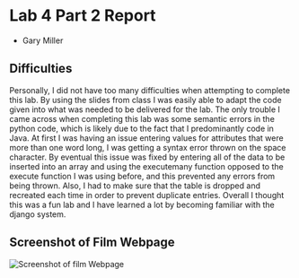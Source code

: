 # Lab 4 Part 2 Report

+ Gary Miller

## Difficulties
Personally, I did not have too many difficulties when attempting to complete this lab. By using the slides from class I was easily able to adapt the code given into what was needed to be delivered for the lab. The only trouble I came across when completing this lab was some semantic errors in the python code, which is likely due to the fact that I predominantly code in Java. At first I was having an issue entering values for attributes that were more than one word long, I was getting a syntax error thrown on the space character. By eventual this issue was fixed by entering all of the data to be inserted into an array and using the executemany function opposed to the execute function I was using before, and this prevented any errors from being thrown. Also, I had to make sure that the table is dropped and recreated each time in order to prevent duplicate entries. Overall I thought this was a fun lab and I have learned a lot by becoming familiar with the django system.

## Screenshot of Film Webpage

![Screenshot of film Webpage](/home/m/millerg2/CS380/cs380F2016-millerg2/labs/lab4_part2/mysite/filmAlbum.png) 
